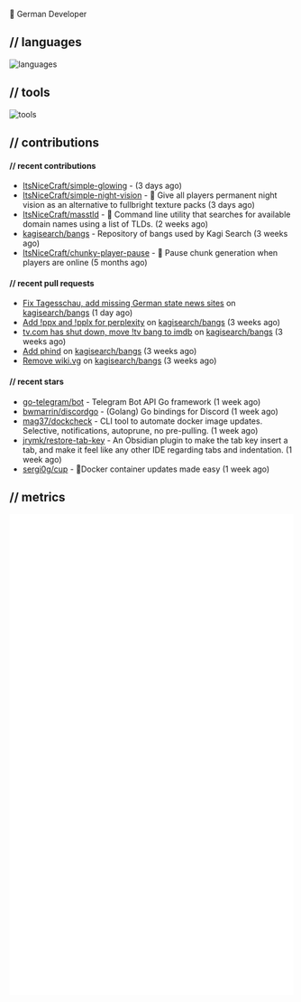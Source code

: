 👋 German Developer

## // languages
![languages](https://skillicons.dev/icons?i=py,go,bash)

## // tools

![tools](https://skillicons.dev/icons?i=androidstudio,arch,aws,azure,cloudflare,discord,docker,figma,fediverse,gcp,git,github,githubactions,gitlab,grafana,idea,jenkins,linux,mastodon,mongodb,nodejs,prometheus,raspberrypi,selenium,svg,twitter,workers,vercel,visualstudio,vscode)

## // contributions

#### // recent contributions

- [ItsNiceCraft/simple-glowing](https://github.com/ItsNiceCraft/simple-glowing) -  (3 days ago)
- [ItsNiceCraft/simple-night-vision](https://github.com/ItsNiceCraft/simple-night-vision) - 🔦 Give all players permanent night vision as an alternative to fullbright texture packs (3 days ago)
- [ItsNiceCraft/masstld](https://github.com/ItsNiceCraft/masstld) - 🧭 Command line utility that searches for available domain names using a list of TLDs. (2 weeks ago)
- [kagisearch/bangs](https://github.com/kagisearch/bangs) - Repository of bangs used by Kagi Search (3 weeks ago)
- [ItsNiceCraft/chunky-player-pause](https://github.com/ItsNiceCraft/chunky-player-pause) - 🚦 Pause chunk generation when players are online (5 months ago)

#### // recent pull requests

- [Fix Tagesschau, add missing German state news sites](https://github.com/kagisearch/bangs/pull/198) on [kagisearch/bangs](https://github.com/kagisearch/bangs) (1 day ago)
- [Add !ppx and !pplx for perplexity](https://github.com/kagisearch/bangs/pull/187) on [kagisearch/bangs](https://github.com/kagisearch/bangs) (3 weeks ago)
- [tv.com has shut down, move !tv bang to imdb](https://github.com/kagisearch/bangs/pull/180) on [kagisearch/bangs](https://github.com/kagisearch/bangs) (3 weeks ago)
- [Add phind](https://github.com/kagisearch/bangs/pull/178) on [kagisearch/bangs](https://github.com/kagisearch/bangs) (3 weeks ago)
- [Remove wiki.vg](https://github.com/kagisearch/bangs/pull/173) on [kagisearch/bangs](https://github.com/kagisearch/bangs) (3 weeks ago)

#### // recent stars

- [go-telegram/bot](https://github.com/go-telegram/bot) - Telegram Bot API Go framework (1 week ago)
- [bwmarrin/discordgo](https://github.com/bwmarrin/discordgo) -  (Golang) Go bindings for Discord (1 week ago)
- [mag37/dockcheck](https://github.com/mag37/dockcheck) - CLI tool to automate docker image updates. Selective, notifications, autoprune, no pre-pulling. (1 week ago)
- [jrymk/restore-tab-key](https://github.com/jrymk/restore-tab-key) - An Obsidian plugin to make the tab key insert a tab, and make it feel like any other IDE regarding tabs and indentation. (1 week ago)
- [sergi0g/cup](https://github.com/sergi0g/cup) - 🥤Docker container updates made easy (1 week ago)

## // metrics

![metrics](/github-metrics.svg)